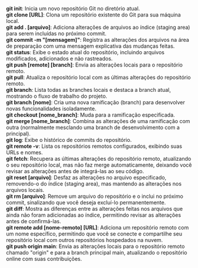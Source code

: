 **git init**: Inicia um novo repositório Git no diretório atual.<br>
**git clone [URL]**: Clona um repositório existente do Git para sua máquina local.<br>
**git add . [arquivo]**: Adiciona alterações de arquivos ao índice (staging area) para serem incluídas no próximo commit.<br>
**git commit -m "[mensagem]"**: Registra as alterações dos arquivos na área de preparação com uma mensagem explicativa das mudanças feitas.<br>
**git status**: Exibe o estado atual do repositório, incluindo arquivos modificados, adicionados e não rastreados.<br>
**git push [remote] [branch]**: Envia as alterações locais para o repositório remoto.<br>
**git pull**: Atualiza o repositório local com as últimas alterações do repositório remoto.<br>
**git branch**: Lista todas as branches locais e destaca a branch atual, mostrando o fluxo de trabalho do projeto.<br>
**git branch [nome]**: Cria uma nova ramificação (branch) para desenvolver novas funcionalidades isoladamente.<br>
**git checkout [nome_branch]**: Muda para a ramificação especificada.<br>
**git merge [nome_branch]**: Combina as alterações de uma ramificação com outra (normalmente mesclando uma branch de desenvolvimento com a principal).<br>
**git log**: Exibe o histórico de commits do repositório.<br>
**git remote -v**: Lista os repositórios remotos configurados, exibindo suas URLs e nomes.<br>
**git fetch**: Recupera as últimas alterações do repositório remoto, atualizando o seu repositório local, mas não faz merge automaticamente, deixando você revisar as alterações antes de integrá-las ao seu código.<br>
**git reset [arquivo]**: Desfaz as alterações no arquivo especificado, removendo-o do índice (staging area), mas mantendo as alterações nos arquivos locais.<br>
**git rm [arquivo]**: Remove um arquivo do repositório e o inclui no próximo commit, sinalizando que você deseja excluí-lo permanentemente.<br>
**git diff**: Mostra as diferenças entre as alterações feitas nos arquivos que ainda não foram adicionadas ao índice, permitindo revisar as alterações antes de confirmá-las.<br>
**git remote add [nome-remoto] [URL]**: Adiciona um repositório remoto com um nome específico, permitindo que você se conecte e compartilhe seu repositório local com outros repositórios hospedados na nuvem.<br>
**git push origin main**: Envia as alterações locais para o repositório remoto chamado "origin" e para a branch principal main, atualizando o repositório online com suas contribuições.<br>
